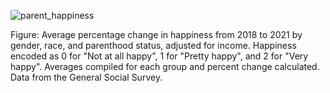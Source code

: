 ![parent_happiness](https://user-images.githubusercontent.com/89881145/229402651-acfcf34d-7086-4f75-b43f-2f7f09e2f9ba.png)


Figure: Average percentage change in happiness from 2018 to 2021 by gender, race, and parenthood status, adjusted for income. Happiness encoded as 0 for "Not at all happy", 1 for "Pretty happy", and 2 for "Very happy". Averages compiled for each group and percent change calculated. Data from the General Social Survey.
